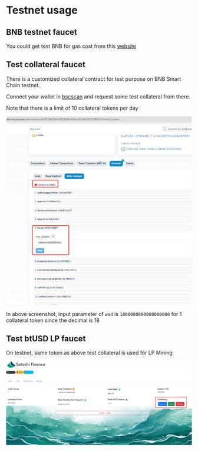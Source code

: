 # Testnet usage

## BNB testnet faucet
You could get test BNB for gas cost from this [website](https://www.bnbchain.org/en/testnet-faucet)

## Test collateral faucet

There is a customized collateral contract for test purpose on BNB Smart Chain testnet. 

Connect your wallet in [bscscan](https://testnet.bscscan.com/address/0x5E1Be8984a9E382f0e432bec93d8d245532Bf493#writeContract) and request some test collateral from there.

Note that there is a limit of 10 collateral tokens per day

![collateral faucet on testnet](../attachment/coll_testnet.png)

In above screenshot, input parameter of `wad` is `1000000000000000000` for 1 collateral token since the decimal is 18

## Test btUSD LP faucet

On testnet, same token as above test collateral is used for LP Mining

![LP faucet on testnet](../attachment/lp_testnet.png)

